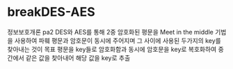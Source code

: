 # breakDES-AES
정보보호개론 pa2
DES와 AES를 통해 2중 암호화된 평문을 Meet in the middle 기법을 사용하여 파훼
평문과 암호문이 동시에 주어지며 그 사이에 사용된 두가지의 key를 찾아내는 것이 목표
평문을 key들로 암호화함과 동시에 암호문을 key로 복호화하여 중간에서 같은 값을 찾아내어 해당 값을 key로 추출

